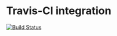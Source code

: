 # Travis-CI integration

[![Build Status](https://travis-ci.com/priteshgohil/AST.svg?branch=master)](https://travis-ci.com/priteshgohil/AST)

